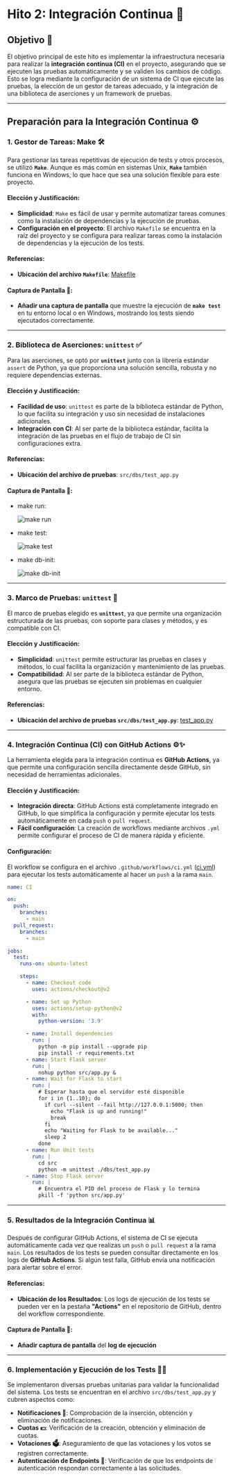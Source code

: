 # Hito 2: Integración Continua 🚀

## Objetivo 🎯

El objetivo principal de este hito es implementar la infraestructura necesaria para realizar la **integración continua (CI)** en el proyecto, asegurando que se ejecuten las pruebas automáticamente y se validen los cambios de código. Esto se logra mediante la configuración de un sistema de CI que ejecute las pruebas, la elección de un gestor de tareas adecuado, y la integración de una biblioteca de aserciones y un framework de pruebas.

---

## Preparación para la Integración Continua ⚙️

### 1. **Gestor de Tareas: Make 🛠️**

Para gestionar las tareas repetitivas de ejecución de tests y otros procesos, se utilizó **`Make`**. Aunque es más común en sistemas Unix, **`Make`** también funciona en Windows, lo que hace que sea una solución flexible para este proyecto.

#### **Elección y Justificación:**
- **Simplicidad**: `Make` es fácil de usar y permite automatizar tareas comunes como la instalación de dependencias y la ejecución de pruebas.
- **Configuración en el proyecto**: El archivo `Makefile` se encuentra en la raíz del proyecto y se configura para realizar tareas como la instalación de dependencias y la ejecución de los tests.

#### **Referencias:**
- **Ubicación del archivo `Makefile`**: [Makefile](https://github.com/tosito1/Cloud-Computing/blob/main/Makefile)

#### **Captura de Pantalla 📸**:
- **Añadir una captura de pantalla** que muestre la ejecución de **`make test`** en tu entorno local o en Windows, mostrando los tests siendo ejecutados correctamente.

---

### 2. **Biblioteca de Aserciones: `unittest` ✅**

Para las aserciones, se optó por **`unittest`** junto con la librería estándar `assert` de Python, ya que proporciona una solución sencilla, robusta y no requiere dependencias externas.

#### **Elección y Justificación:**
- **Facilidad de uso**: `unittest` es parte de la biblioteca estándar de Python, lo que facilita su integración y uso sin necesidad de instalaciones adicionales.
- **Integración con CI**: Al ser parte de la biblioteca estándar, facilita la integración de las pruebas en el flujo de trabajo de CI sin configuraciones extra.

#### **Referencias:**
- **Ubicación del archivo de pruebas**: `src/dbs/test_app.py`

#### **Captura de Pantalla 📸**:
- make run:

  ![make run](https://github.com/tosito1/Cloud-Computing/blob/main/docs/img/Makefile%20Run.png)

- make test:

  ![make test](https://github.com/tosito1/Cloud-Computing/blob/main/docs/img/Makefile%20Test.png)

- make db-init:

  ![make db-init](https://github.com/tosito1/Cloud-Computing/blob/main/docs/img/Makefile%20db-init.png)

---

### 3. **Marco de Pruebas: `unittest` 🧪**

El marco de pruebas elegido es **`unittest`**, ya que permite una organización estructurada de las pruebas, con soporte para clases y métodos, y es compatible con CI.

#### **Elección y Justificación:**
- **Simplicidad**: `unittest` permite estructurar las pruebas en clases y métodos, lo cual facilita la organización y mantenimiento de las pruebas.
- **Compatibilidad**: Al ser parte de la biblioteca estándar de Python, asegura que las pruebas se ejecuten sin problemas en cualquier entorno.

#### **Referencias:**
- **Ubicación del archivo de pruebas `src/dbs/test_app.py`**: [test_app.py](https://github.com/tosito1/Cloud-Computing/tree/main/src/dbs)
---

### 4. **Integración Continua (CI) con GitHub Actions ⚙️✨**

La herramienta elegida para la integración continua es **GitHub Actions**, ya que permite una configuración sencilla directamente desde GitHub, sin necesidad de herramientas adicionales.

#### **Elección y Justificación:**
- **Integración directa**: GitHub Actions está completamente integrado en GitHub, lo que simplifica la configuración y permite ejecutar los tests automáticamente en cada `push` o `pull request`.
- **Fácil configuración**: La creación de workflows mediante archivos `.yml` permite configurar el proceso de CI de manera rápida y eficiente.

#### **Configuración**:
El workflow se configura en el archivo `.github/workflows/ci.yml` ([ci.yml](https://github.com/tosito1/Cloud-Computing/blob/main/.github/workflows/python-app.yml)) para ejecutar los tests automáticamente al hacer un `push` a la rama `main`.

```yaml
name: CI

on:
  push:
    branches:
      - main 
  pull_request:
    branches:
      - main 

jobs:
  test:
    runs-on: ubuntu-latest

    steps:
      - name: Checkout code
        uses: actions/checkout@v2

      - name: Set up Python
        uses: actions/setup-python@v2
        with:
          python-version: '3.9'  

      - name: Install dependencies
        run: |
          python -m pip install --upgrade pip
          pip install -r requirements.txt
      - name: Start Flask server
        run: |
          nohup python src/app.py & 
      - name: Wait for Flask to start
        run: |
          # Esperar hasta que el servidor esté disponible
          for i in {1..10}; do
            if curl --silent --fail http://127.0.0.1:5000; then
              echo "Flask is up and running!"
              break
            fi
            echo "Waiting for Flask to be available..."
            sleep 2
          done
      - name: Run Unit tests
        run: |
          cd src
          python -m unittest ./dbs/test_app.py
      - name: Stop Flask server
        run: |
          # Encuentra el PID del proceso de Flask y lo termina
          pkill -f 'python src/app.py'
```
---

### 5. **Resultados de la Integración Continua 📊**

Después de configurar GitHub Actions, el sistema de CI se ejecuta automáticamente cada vez que realizas un `push` o `pull request` a la rama `main`. Los resultados de los tests se pueden consultar directamente en los logs de **GitHub Actions**. Si algún test falla, GitHub envía una notificación para alertar sobre el error.

#### **Referencias:**
- **Ubicación de los Resultados**: Los logs de ejecución de los tests se pueden ver en la pestaña **"Actions"** en el repositorio de GitHub, dentro del workflow correspondiente.

#### **Captura de Pantalla 📸**:
- **Añadir captura de pantalla** del **log de ejecución** 

---

### 6. **Implementación y Ejecución de los Tests 🧑‍💻**

Se implementaron diversas pruebas unitarias para validar la funcionalidad del sistema. Los tests se encuentran en el archivo `src/dbs/test_app.py` y cubren aspectos como:

- **Notificaciones 📨**: Comprobación de la inserción, obtención y eliminación de notificaciones.
- **Cuotas 💵**: Verificación de la creación, obtención y eliminación de cuotas.
- **Votaciones 🗳️**: Aseguramiento de que las votaciones y los votos se registren correctamente.
- **Autenticación de Endpoints 🔐**: Verificación de que los endpoints de autenticación respondan correctamente a las solicitudes.
